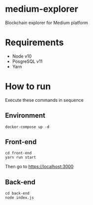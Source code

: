 # medium-explorer
Blockchain explorer for Medium platform

# Requirements
- Node v10
- PosgreSQL v11
- Yarn

# How to run
Execute these commands in sequence

## Environment

```
docker-compose up -d
```

## Front-end

```
cd front-end
yarn run start
```

Then go to [https://localhost:3000](https://localhost:3000)

## Back-end

```
cd back-end
node index.js
```